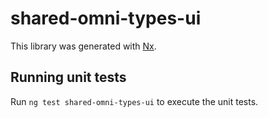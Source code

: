 # shared-omni-types-ui

This library was generated with [Nx](https://nx.dev).

## Running unit tests

Run `ng test shared-omni-types-ui` to execute the unit tests.
